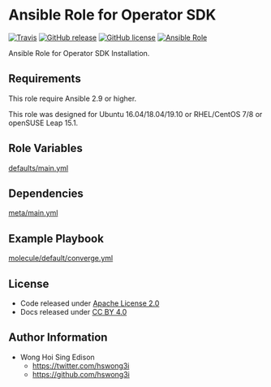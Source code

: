 # Ansible Role for Operator SDK

[![Travis](https://img.shields.io/travis/com/alvistack/ansible-role-operator_sdk.svg)](https://travis-ci.com/alvistack/ansible-role-operator_sdk)
[![GitHub release](https://img.shields.io/github/release/alvistack/ansible-role-operator_sdk.svg)](https://github.com/alvistack/ansible-role-operator_sdk)
[![GitHub license](https://img.shields.io/github/license/alvistack/ansible-role-operator_sdk.svg)](https://github.com/alvistack/ansible-role-operator_sdk/blob/master/LICENSE)
[![Ansible Role](https://img.shields.io/badge/galaxy-alvistack.operator_sdk-blue.svg)](https://galaxy.ansible.com/alvistack/operator_sdk)

Ansible Role for Operator SDK Installation.

## Requirements

This role require Ansible 2.9 or higher.

This role was designed for Ubuntu 16.04/18.04/19.10 or RHEL/CentOS 7/8 or openSUSE Leap 15.1.

## Role Variables

[defaults/main.yml](defaults/main.yml)

## Dependencies

[meta/main.yml](meta/main.yml)

## Example Playbook

[molecule/default/converge.yml](molecule/default/converge.yml)

## License

  - Code released under [Apache License 2.0](LICENSE)
  - Docs released under [CC BY 4.0](http://creativecommons.org/licenses/by/4.0/)

## Author Information

  - Wong Hoi Sing Edison
      - <https://twitter.com/hswong3i>
      - <https://github.com/hswong3i>

